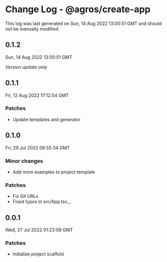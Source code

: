 # Change Log - @agros/create-app

This log was last generated on Sun, 14 Aug 2022 13:00:51 GMT and should not be manually modified.

## 0.1.2
Sun, 14 Aug 2022 13:00:51 GMT

_Version update only_

## 0.1.1
Fri, 12 Aug 2022 17:12:54 GMT

### Patches

- Update templates and generator

## 0.1.0
Fri, 29 Jul 2022 08:55:34 GMT

### Minor changes

- Add more examples to project template

### Patches

- Fix Git URLs
- Fixed typos in src/App.tsx._

## 0.0.1
Wed, 27 Jul 2022 01:23:09 GMT

### Patches

- Initialize project scaffold

